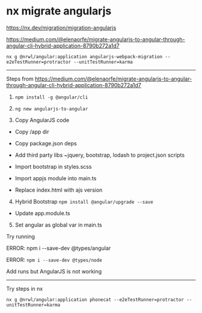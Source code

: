 # nx migrate angularjs

https://nx.dev/migration/migration-angularjs

https://medium.com/@elenaorfe/migrate-angularjs-to-angular-through-angular-cli-hybrid-application-8790b272a1d7

`nx g @nrwl/angular:application angularjs-webpack-migration --e2eTestRunner=protractor --unitTestRunner=karma`

---

Steps from https://medium.com/@elenaorfe/migrate-angularjs-to-angular-through-angular-cli-hybrid-application-8790b272a1d7

1. `npm install -g @angular/cli`

2. `ng new angularjs-to-angular`

3. Copy AngularJS code

- Copy /app dir

- Copy package.json deps

- Add third party libs ~jquery, bootstrap, lodash to project.json scripts

- Import bootstrap in styles.scss

- Import appjs module into main.ts

- Replace index.html with ajs version

4. Hybrid Bootstrap `npm install @angular/upgrade --save`

- Update app.module.ts

5. Set angular as global var in main.ts


Try running

ERROR: npm i --save-dev @types/angular

ERROR: `npm i --save-dev @types/node`

Add runs but AngularJS is not working

---

Try steps in nx

`nx g @nrwl/angular:application phonecat --e2eTestRunner=protractor --unitTestRunner=karma`
